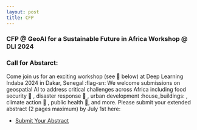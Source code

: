 ```yaml
---
layout: post
title: CFP
---
```


### CFP @  GeoAI for a Sustainable Future in Africa Workshop @ DLI 2024
### Call for Abstarct:
Come join us for an exciting workshop (see :link: below) at Deep Learning Indaba 2024 in Dakar, Senegal :flag-sn:
We welcome submissions on geospatial AI to address critical challenges across Africa including food security :corn: , disaster response :rotating_light: , urban development :house_buildings: , climate action :deciduous_tree: , public health :hospital:, and more.
Please submit your extended abstract (2 pages maximum) by July 1st here:

- [Submit Your Abstract](https://openreview.net/group?id=DeepLearningIndaba.com/2024/Workshop/GeoAI#tab-your-consoles)

